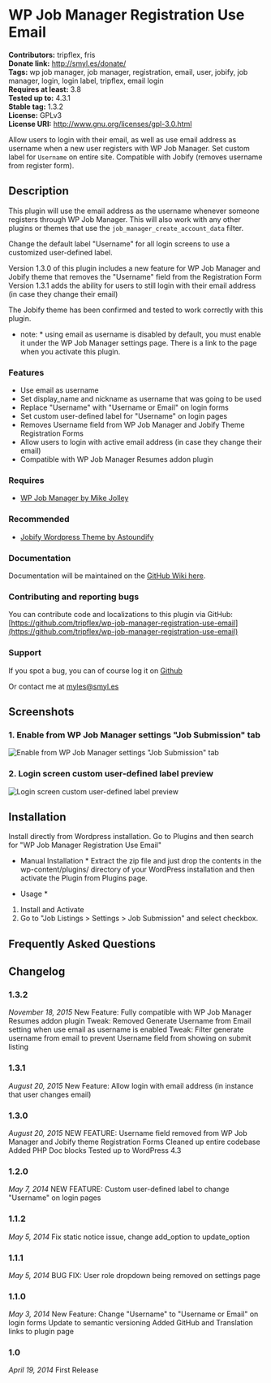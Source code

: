 # WP Job Manager Registration Use Email #
**Contributors:** tripflex, fris  
**Donate link:** http://smyl.es/donate/  
**Tags:** wp job manager, job manager, registration, email, user, jobify, job manager, login, login label, tripflex, email login  
**Requires at least:** 3.8  
**Tested up to:** 4.3.1  
**Stable tag:** 1.3.2  
**License:** GPLv3  
**License URI:** http://www.gnu.org/licenses/gpl-3.0.html  

Allow users to login with their email, as well as use email address as username when a new user registers with WP Job Manager. Set custom label for `Username` on entire site. Compatible with Jobify (removes username from register form).

## Description ##

This plugin will use the email address as the username whenever someone registers through WP Job Manager.  This will also work with any other plugins or themes that use the `job_manager_create_account_data` filter.

Change the default label "Username" for all login screens to use a customized user-defined label.

Version 1.3.0 of this plugin includes a new feature for WP Job Manager and Jobify theme that removes the "Username" field from the Registration Form
Version 1.3.1 adds the ability for users to still login with their email address (in case they change their email)

The Jobify theme has been confirmed and tested to work correctly with this plugin.

* note: * using email as username is disabled by default, you must enable it under the WP Job Manager settings page.  There is a link to the page when you activate this plugin.

### Features ###
* Use email as username
* Set display_name and nickname as username that was going to be used
* Replace "Username" with "Username or Email" on login forms
* Set custom user-defined label for "Username" on login pages
* Removes Username field from WP Job Manager and Jobify Theme Registration Forms
* Allow users to login with active email address (in case they change their email)
* Compatible with WP Job Manager Resumes addon plugin

### Requires ###
* [WP Job Manager by Mike Jolley](http://mikejolley.com/projects/wp-job-manager/)

### Recommended ###
* [Jobify Wordpress Theme by Astoundify](http://themeforest.net/item/jobify-job-board-wordpress-theme/5247604?ref=tripflex)

### Documentation ###

Documentation will be maintained on the [GitHub Wiki here](https://github.com/tripflex/wp-job-manager-registration-use-email/wiki).

### Contributing and reporting bugs ###

You can contribute code and localizations to this plugin via GitHub: [https://github.com/tripflex/wp-job-manager-registration-use-email](https://github.com/tripflex/wp-job-manager-registration-use-email)

### Support ###

If you spot a bug, you can of course log it on [Github](https://github.com/tripflex/wp-job-manager-registration-use-email/issues)

Or contact me at myles@smyl.es

## Screenshots ##

### 1. Enable from WP Job Manager settings "Job Submission" tab ###
![Enable from WP Job Manager settings "Job Submission" tab](http://ps.w.org/wp-job-manager-registration-use-email/assets/screenshot-1.png)

### 2. Login screen custom user-defined label preview ###
![Login screen custom user-defined label preview](http://ps.w.org/wp-job-manager-registration-use-email/assets/screenshot-2.png)


## Installation ##

Install directly from Wordpress installation.  Go to Plugins and then search for "WP Job Manager Registration Use Email"

* Manual Installation *
Extract the zip file and just drop the contents in the wp-content/plugins/ directory of your WordPress installation and then activate the Plugin from Plugins page.

* Usage *
1. Install and Activate
2. Go to "Job Listings > Settings > Job Submission" and select checkbox.

## Frequently Asked Questions ##

## Changelog ##

### 1.3.2 ###
*November 18, 2015*
New Feature: Fully compatible with WP Job Manager Resumes addon plugin
Tweak: Removed Generate Username from Email setting when use email as username is enabled
Tweak: Filter generate username from email to prevent Username field from showing on submit listing

### 1.3.1 ###
*August 20, 2015*
New Feature: Allow login with email address (in instance that user changes email)

### 1.3.0 ###
*August 20, 2015*
NEW FEATURE: Username field removed from WP Job Manager and Jobify theme Registration Forms
Cleaned up entire codebase
Added PHP Doc blocks
Tested up to WordPress 4.3

### 1.2.0 ###
*May 7, 2014*
NEW FEATURE: Custom user-defined label to change "Username" on login pages

### 1.1.2 ###
*May 5, 2014*
Fix static notice issue, change add_option to update_option

### 1.1.1 ###
*May 5, 2014*
BUG FIX: User role dropdown being removed on settings page

### 1.1.0 ###
*May 3, 2014*
New Feature: Change "Username" to "Username or Email" on login forms
Update to semantic versioning
Added GitHub and Translation links to plugin page

### 1.0 ###
*April 19, 2014*
First Release
